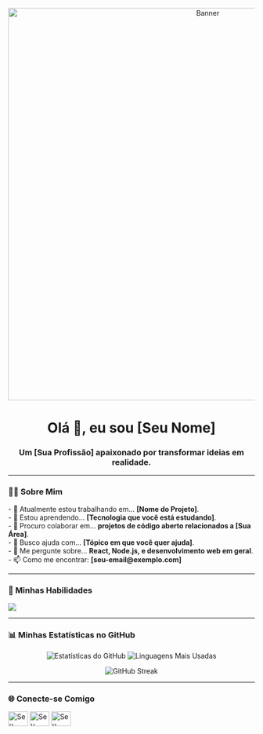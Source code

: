 <p align="center">
  <img src="[URL_DA_SUA_IMAGEM_DE_BANNER](https://avatars.githubusercontent.com/u/118570733?s=96&v=4)" alt="Banner" width="800"/>
</p>

<h1 align="center">Olá 👋, eu sou [Seu Nome]</h1>
<h3 align="center">Um [Sua Profissão] apaixonado por transformar ideias em realidade.</h3>

---

### 👨‍💻 Sobre Mim

<p>
  - 🔭 Atualmente estou trabalhando em... <strong>[Nome do Projeto]</strong>.
  <br>
  - 🌱 Estou aprendendo... <strong>[Tecnologia que você está estudando]</strong>.
  <br>
  - 👯 Procuro colaborar em... <strong>projetos de código aberto relacionados a [Sua Área]</strong>.
  <br>
  - 🤔 Busco ajuda com... <strong>[Tópico em que você quer ajuda]</strong>.
  <br>
  - 💬 Me pergunte sobre... <strong>React, Node.js, e desenvolvimento web em geral</strong>.
  <br>
  - 📫 Como me encontrar: <strong>[seu-email@exemplo.com]</strong>
</p>

---

### 🚀 Minhas Habilidades

<p align="left">
  <a href="https://skillicons.dev">
    <img src="https://skillicons.dev/icons?i=js,ts,react,nextjs,nodejs,tailwind,git,docker,figma&perline=5" />
  </a>
</p>

---

### 📊 Minhas Estatísticas no GitHub

<p align="center">
  <img align="center" src="https://github-readme-stats.vercel.app/api?username=SEU-USUARIO&show_icons=true&theme=tokyonight&rank_icon=github" alt="Estatísticas do GitHub" />
  <img align="center" src="https://github-readme-stats.vercel.app/api/top-langs/?username=SEU-USUARIO&layout=compact&theme=tokyonight" alt="Linguagens Mais Usadas" />
</p>
<p align="center">
  <img align="center" src="https://streak-stats.demolab.com/?user=SEU-USUARIO&theme=tokyonight" alt="GitHub Streak" />
</p>

---

### 🌐 Conecte-se Comigo

<p align="left">
<a href="https://linkedin.com/in/SEU-LINKEDIN" target="blank"><img align="center" src="https://raw.githubusercontent.com/rahuldkjain/github-profile-readme-generator/master/src/images/icons/Social/linked-in-alt.svg" alt="Seu Linkedin" height="30" width="40" /></a>
<a href="https://twitter.com/SEU-TWITTER" target="blank"><img align="center" src="https://raw.githubusercontent.com/rahuldkjain/github-profile-readme-generator/master/src/images/icons/Social/twitter.svg" alt="Seu Twitter" height="30" width="40" /></a>
<a href="https://seu-blog.com" target="blank"><img align="center" src="https://raw.githubusercontent.com/rahuldkjain/github-profile-readme-generator/master/src/images/icons/Social/medium.svg" alt="Seu Blog" height="30" width="40" /></a>
</p>

